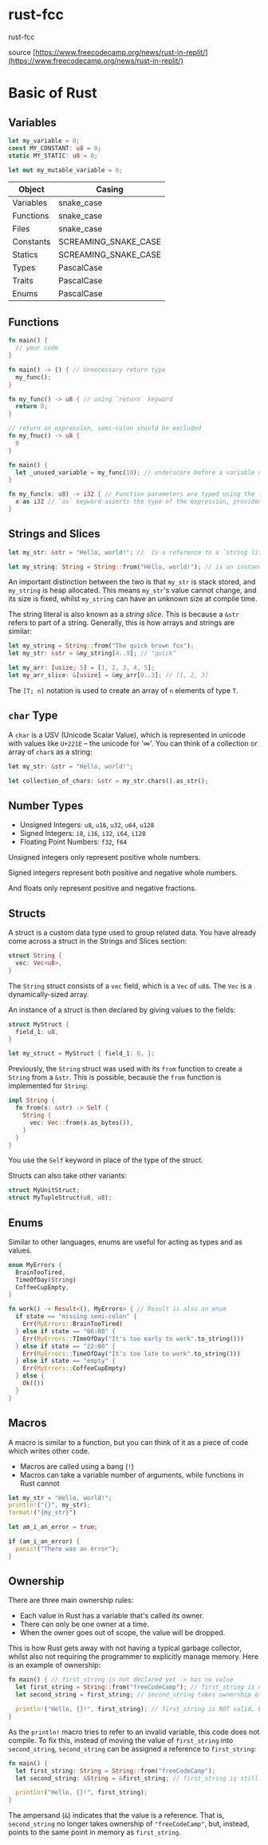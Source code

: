 # rust-fcc
rust-fcc

source [https://www.freecodecamp.org/news/rust-in-replit/](https://www.freecodecamp.org/news/rust-in-replit/)

# Basic of Rust
## Variables
```rust
let my_variable = 0;
const MY_CONSTANT: u8 = 0;
static MY_STATIC: u8 = 0;

let mut my_mutable_variable = 0;
```



| Object 	| Casing |
|---|---|
|Variables 	|snake_case|
|Functions| 	snake_case|
|Files| 	snake_case|
|Constants| 	SCREAMING_SNAKE_CASE|
|Statics| 	SCREAMING_SNAKE_CASE|
|Types| 	PascalCase|
|Traits| 	PascalCase|
|Enums| 	PascalCase|

## Functions
```rust
fn main() {
  // your code
}
```
```rust
fn main() -> () { // Unnecessary return type
  my_func();
}

fn my_func() -> u8 { // using `return` keyword
  return 0;
}
```
```rust
// return an expression, semi-colon should be excluded
fn my_fnuc() -> u8 {
  0
}
```
```rust
fn main() {
  let _unused_variable = my_func(10); // underscore before a variable name is a convention to indicate that the variable is unused
}

fn my_func(x: u8) -> i32 { // Function parameters are typed using the : syntax
  x as i32 // `as` keyword asserts the type of the expression, provided the type conversion is valid
}
```
## Strings and Slices
```rust
let my_str: &str = "Hello, world!"; //  is a reference to a `string literal`

let my_string: String = String::from("Hello, world!"); // is an instance of the `String` struct
```
An important distinction between the two is that `my_str` is stack stored, and `my_string` is heap allocated. This means `my_str`'s value cannot change, and its size is fixed, whilst `my_string` can have an unknown size at compile time.

The string literal is also known as a *string slice*. This is because a `&str` refers to part of a string. Generally, this is how arrays and strings are similar:

```rust
let my_string = String::from("The quick brown fox");
let my_str: &str = &my_string[4..9]; // "quick"

let my_arr: [usize; 5] = [1, 2, 3, 4, 5];
let my_arr_slice: &[usize] = &my_arr[0..3]; // [1, 2, 3]
```
The `[T; n]` notation is used to create an array of `n` elements of type `T`.

## `char` Type
A `char` is a USV (Unicode Scalar Value), which is represented in unicode with values like `U+221E` – the unicode for '∞'. You can think of a collection or array of `char`s as a string:
```rust
let my_str: &str = "Hello, world!";

let collection_of_chars: &str = my_str.chars().as_str();
```
## Number Types
- Unsigned Integers: `u8`, `u16`, `u32`, `u64`, `u128`
- Signed Integers: `i8`, `i16`, `i32`, `i64`, `i128`
- Floating Point Numbers: `f32`, `f64`

Unsigned integers only represent positive whole numbers.

Signed integers represent both positive and negative whole numbers.

And floats only represent positive and negative fractions.

## Structs
A struct is a custom data type used to group related data. You have already come across a struct in the Strings and Slices section:
```rust
struct String {
  vec: Vec<u8>,
}
```
The `String` struct consists of a `vec` field, which is a `Vec` of `u8`s. The `Vec` is a dynamically-sized array.

An instance of a struct is then declared by giving values to the fields:
```rust
struct MyStruct {
  field_1: u8,
}

let my_struct = MyStruct { field_1: 0, };
```

Previously, the `String` struct was used with its `from` function to create a `String` from a `&str`. This is possible, because the `from` function is implemented for `String`:

```rust
impl String {
  fn from(s: &str) -> Self {
    String {
      vec: Vec::from(s.as_bytes()),
    }
  }
}
```
You use the `Self` keyword in place of the type of the struct.

Structs can also take other variants:
```rust
struct MyUnitStruct;
struct MyTupleStruct(u8, u8);
```

## Enums
Similar to other languages, enums are useful for acting as types and as values.
```rust
enum MyErrors {
  BrainTooTired,
  TimeOfDay(String)
  CoffeeCupEmpty,
}

fn work() -> Result<(), MyErrors> { // Result is also an enum
  if state == "missing semi-colon" {
    Err(MyErrors::BrainTooTired)
  } else if state == "06:00" {
    Err(MyErrors::TImeOfDay("It's too early to work".to_string()))
  } else if state == "22:00" {
    Err(MyErrors::TimeOfDay("It's too late to work".to_string()))
  } else if state == "empty" {
    Err(MyErrors::CoffeeCupEmpty)
  } else {
    Ok(())
  }
}
```
## Macros
A macro is similar to a function, but you can think of it as a piece of code which writes other code. 
- Macros are called using a bang (`!`)
- Macros can take a variable number of arguments, while functions in Rust cannot
```rust
let my_str = "Hello, world!";
println!("{}", my_str);
format!("{my_str}")
```
```rust
let am_i_an_error = true;

if (am_i_an_error) {
  panic!("There was an error");
}
```
## Ownership
There are three main ownership rules:
- Each value in Rust has a variable that's called its owner.
- There can only be one owner at a time.
- When the owner goes out of scope, the value will be dropped.

This is how Rust gets away with not having a typical garbage collector, whilst also not requiring the programmer to explicitly manage memory. Here is an example of ownership:
```rust
fn main() { // first_string is not declared yet -> has no value
  let first_string = String::from("freeCodeCamp"); // first_string is now owner of the value "freeCodeCamp"
  let second_string = first_string; // second_string takes ownership of the value "freeCodeCamp"

  println!("Hello, {}!", first_string); // first_string is NOT valid, because the value was moved to second_string
}
```

As the `println!` macro tries to refer to an invalid variable, this code does not compile. To fix this, instead of moving the value of `first_string` into `second_string`, `second_string` can be assigned a reference to `first_string`:
```rust
fn main() {
  let first_string: String = String::from("freeCodeCamp");
  let second_string: &String = &first_string; // first_string is still the owner of the value "freeCodeCamp"

  println!("Hello, {}!", first_string);
}
```
The ampersand (`&`) indicates that the value is a reference. That is, `second_string` no longer takes ownership of `"freeCodeCamp"`, but, instead, points to the same point in memory as `first_string`.